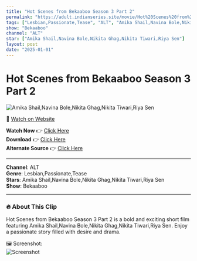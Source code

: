 ```yaml
---
title: "Hot Scenes from Bekaaboo Season 3 Part 2"
permalink: "https://adult.indianseries.site/movie/Hot%20Scenes%20from%20Bekaaboo%20Season%203%20Part%202"
tags: ["Lesbian,Passionate,Tease", "ALT", "Amika Shail,Navina Bole,Nikita Ghag,Nikita Tiwari,Riya Sen"]
show: "Bekaaboo"
channel: "ALT"
star: ["Amika Shail,Navina Bole,Nikita Ghag,Nikita Tiwari,Riya Sen"]
layout: post
date: "2025-01-01"
---
```


# Hot Scenes from Bekaaboo Season 3 Part 2

![Amika Shail,Navina Bole,Nikita Ghag,Nikita Tiwari,Riya Sen](https://shorts.desisins.com/wp-content/uploads/2023/09/Bekaaboo-part-2-Altt-DesiSins.com_.jpg)

🔗 [Watch on Website](https://adult.indianseries.site/movie/Hot%20Scenes%20from%20Bekaaboo%20Season%203%20Part%202)

**Watch Now** 👉 [Click Here](https://adult.indianseries.site/movie/Hot%20Scenes%20from%20Bekaaboo%20Season%203%20Part%202)  
**Download** 👉 [Click Here](https://adult.indianseries.site/movie/Hot%20Scenes%20from%20Bekaaboo%20Season%203%20Part%202)  
**Alternate Source** 👉 [Click Here](https://adult.indianseries.site/movie/Hot%20Scenes%20from%20Bekaaboo%20Season%203%20Part%202)

---

**Channel**: ALT  
**Genre**: Lesbian,Passionate,Tease  
**Stars**: Amika Shail,Navina Bole,Nikita Ghag,Nikita Tiwari,Riya Sen  
**Show**: Bekaaboo

---

### 🔥 About This Clip

Hot Scenes from Bekaaboo Season 3 Part 2 is a bold and exciting short film featuring Amika Shail,Navina Bole,Nikita Ghag,Nikita Tiwari,Riya Sen. Enjoy a passionate story filled with desire and drama.
 
🖼️ Screenshot:  
![Screenshot](https://shorts.desisins.com/wp-content/uploads/2023/09/Bekaaboo-part-2-Altt-DesiSins.com_.jpg)

